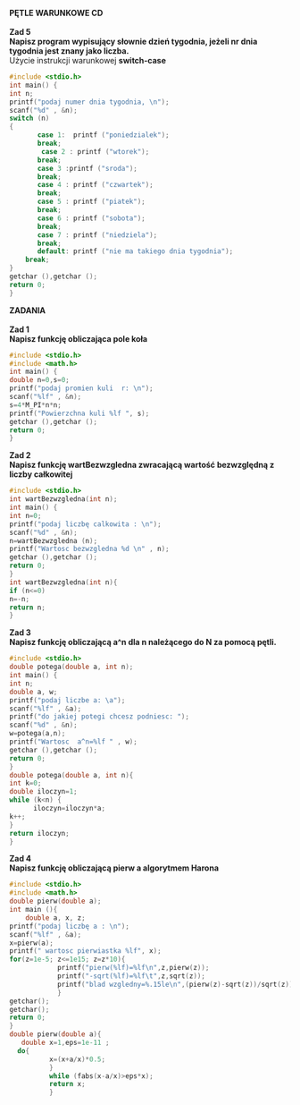 <b> PĘTLE WARUNKOWE CD</b><br><br>
<b>
Zad 5<br>
Napisz program wypisujący słownie dzień tygodnia, jeżeli nr dnia tygodnia jest znany jako liczba.</b><br>
Użycie instrukcji warunkowej <b>switch-case</b>
```c
#include <stdio.h>
int main() {
int n;
printf("podaj numer dnia tygodnia, \n");
scanf("%d" , &n);
switch (n)
{
       case 1:  printf ("poniedzialek");
       break;
        case 2 : printf ("wtorek");
       break; 
       case 3 :printf ("sroda");
       break; 
       case 4 : printf ("czwartek");
       break; 
       case 5 : printf ("piatek");
       break; 
       case 6 : printf ("sobota");
       break; 
       case 7 : printf ("niedziela");
       break;
       default: printf ("nie ma takiego dnia tygodnia");
    break;
}
getchar (),getchar ();
return 0;
}
```
<b> ZADANIA</b><br><br>
<b>
Zad 1<br>
Napisz funkcję obliczająca pole koła</b><br>
```c
#include <stdio.h>
#include <math.h>
int main() {
double n=0,s=0;
printf("podaj promien kuli  r: \n");
scanf("%lf" , &n);
s=4*M_PI*n*n;
printf("Powierzchna kuli %lf ", s);
getchar (),getchar ();
return 0;
}
```
<b>Zad 2 <br>
Napisz funkcję wartBezwzgledna zwracającą wartość bezwzględną z liczby całkowitej</b>
```c
#include <stdio.h>
int wartBezwzgledna(int n);
int main() {
int n=0;
printf("podaj liczbę calkowita : \n");
scanf("%d" , &n);
n=wartBezwzgledna (n);
printf("Wartosc bezwzgledna %d \n" , n);
getchar (),getchar ();
return 0;
}
int wartBezwzgledna(int n){
if (n<=0)
n=-n; 
return n;
}
```
<b>Zad 3<br>
Napisz funkcję obliczającą a^n dla n należącego do N za pomocą pętli.</b>
```c
#include <stdio.h>
double potega(double a, int n);
int main() {
int n;
double a, w;
printf("podaj liczbe a: \a");
scanf("%lf" , &a);
printf("do jakiej potegi chcesz podniesc: ");
scanf("%d" , &n);
w=potega(a,n);
printf("Wartosc  a^n=%lf " , w);
getchar (),getchar ();
return 0;
}
double potega(double a, int n){
int k=0;
double iloczyn=1;
while (k<n) {
      iloczyn=iloczyn*a;
k++;
}
return iloczyn;
}
```
<b>Zad 4<br>
Napisz funkcję obliczającą pierw a algorytmem Harona</b>
```c
#include <stdio.h>
#include <math.h>
double pierw(double a);
int main (){
    double a, x, z;
printf("podaj liczbę a : \n");
scanf("%lf" , &a);
x=pierw(a);
printf(" wartosc pierwiastka %lf", x);  
for(z=1e-5; z<=1e15; z=z*10){
            printf("pierw(%lf)=%lf\n",z,pierw(z));  
            printf("-sqrt(%lf)=%lf\t",z,sqrt(z)); 
            printf("blad wzgledny=%.15le\n",(pierw(z)-sqrt(z))/sqrt(z)); 
            }
getchar();
getchar();
return 0;
}         
double pierw(double a){
   double x=1,eps=1e-11 ;   
  do{
          x=(x+a/x)*0.5; 
          }
          while (fabs(x-a/x)>eps*x);
          return x; 
          }
```
